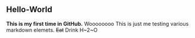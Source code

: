 ## Hello-World
**This is my first time in GitHub.**
Woooooooo
This is just me testing various markdown elemets.
~~Eat~~ Drink H~2~O 
